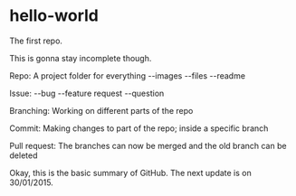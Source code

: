 # hello-world
The first repo.

This is gonna stay incomplete though. 

Repo: A project folder for everything --images --files --readme

Issue: --bug --feature request --question

Branching: Working on different parts of the repo

Commit: Making changes to part of the repo; inside a specific branch

Pull request: The branches can now be merged and the old branch can be deleted

Okay, this is the basic summary of GitHub. The next update is on 30/01/2015.
